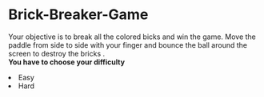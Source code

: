 # Brick-Breaker-Game
Your objective is to break all the colored bicks and win the game. 
Move the paddle from side to side with your finger and bounce the 
ball around the screen to destroy the bricks .<br>
<b>You have to choose your difficulty</b>
<li>Easy</li>
<li>Hard</li>
